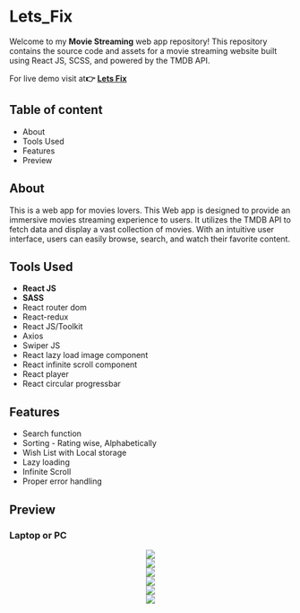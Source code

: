 # Lets_Fix
<p>Welcome to my <b>Movie Streaming</b> web app repository! This repository contains the source code and assets for a movie streaming website built using React JS, SCSS, and powered by the TMDB API.</p>
<p>For live demo visit at<b>👉</b> <a href = "https://letsfix.netlify.app/"><b>Lets Fix</b></a></p>

## Table of content

- About
- Tools Used
- Features
- Preview


## About 

This is a web app for movies lovers. This Web app is designed to provide an immersive movies streaming experience to users. It utilizes the TMDB API to fetch data and display a vast collection of movies. With an intuitive user interface, users can easily browse, search, and watch their favorite content.


## Tools Used

- <b>React JS</b>
- <b>SASS</b>
- React router dom
- React-redux
- React JS/Toolkit
- Axios
- Swiper JS
- React lazy load image component
- React infinite scroll component
- React player
- React circular progressbar

## Features

- Search function
- Sorting - Rating wise, Alphabetically
- Wish List with Local storage
- Lazy loading
- Infinite Scroll
- Proper error handling

## Preview
### Laptop or PC
<div align= "center"><img src="https://github.com/BikashKakati/Lets_Fix/assets/118715700/3f77966a-49a6-4d10-85c0-aa39be691705"/><div>
<div align= "center"><img src="https://github.com/BikashKakati/Lets_Fix/assets/118715700/5ef29520-eb45-4072-beb4-72b3bbc05cd9"/><div>
<div align= "center"><img src="https://github.com/BikashKakati/Lets_Fix/assets/118715700/a3b8fdc7-5e07-486c-b797-1ae3f97cd9ac"/><div>
<div align= "center"><img src="https://github.com/BikashKakati/Lets_Fix/assets/118715700/238a9554-9d2a-47b2-9b40-ddfc13bcad99"/><div>
<div align= "center"><img src="https://github.com/BikashKakati/Lets_Fix/assets/118715700/aa44f599-f27f-42c3-94f7-c575da83339d"/><div>
<div align= "center"><img src="https://github.com/BikashKakati/Lets_Fix/assets/118715700/eb079bcd-4494-4bbc-a55d-ec5d68be2ff5"/><div>



